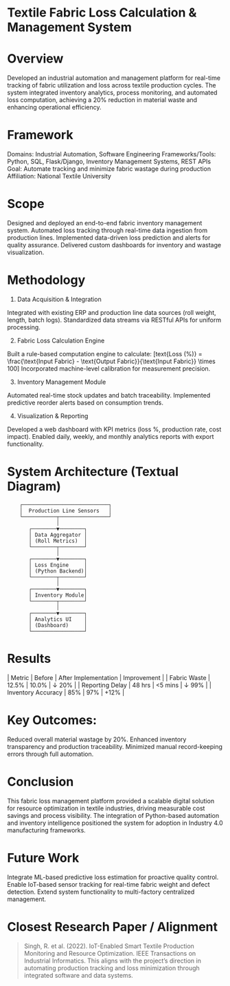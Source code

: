 # Textile Fabric Loss Calculation & Management System

# Overview
Developed an industrial automation and management platform for real-time tracking of fabric utilization and loss across textile production cycles. The system integrated inventory analytics, process monitoring, and automated loss computation, achieving a 20% reduction in material waste and enhancing operational efficiency.

# Framework
Domains: Industrial Automation, Software Engineering
Frameworks/Tools: Python, SQL, Flask/Django, Inventory Management Systems, REST APIs
Goal: Automate tracking and minimize fabric wastage during production
Affiliation: National Textile University

# Scope
 Designed and deployed an end-to-end fabric inventory management system.
 Automated loss tracking through real-time data ingestion from production lines.
 Implemented data-driven loss prediction and alerts for quality assurance.
 Delivered custom dashboards for inventory and wastage visualization.

 # Methodology
 1. Data Acquisition & Integration

 Integrated with existing ERP and production line data sources (roll weight, length, batch logs).
 Standardized data streams via RESTful APIs for uniform processing.

 2. Fabric Loss Calculation Engine

 Built a rule-based computation engine to calculate:
  [text{Loss (%)} = \frac{\text{Input Fabric} - \text{Output Fabric}}{\text{Input Fabric}} \times 100]
 Incorporated machine-level calibration for measurement precision.

 3. Inventory Management Module

 Automated real-time stock updates and batch traceability.
 Implemented predictive reorder alerts based on consumption trends.

 4. Visualization & Reporting

 Developed a web dashboard with KPI metrics (loss %, production rate, cost impact).
 Enabled daily, weekly, and monthly analytics reports with export functionality.

# System Architecture (Textual Diagram)

        ┌────────────────────────────┐
        │  Production Line Sensors   │
        └───────────┬────────────────┘
                    │
           ┌────────▼────────┐
           │ Data Aggregator │
           │ (Roll Metrics)  │
           └────────┬────────┘
                    │
           ┌────────▼────────┐
           │ Loss Engine     │
           │ (Python Backend)│
           └────────┬────────┘
                    │
           ┌────────▼────────┐
           │ Inventory Module│
           └────────┬────────┘
                    │
           ┌────────▼────────┐
           │ Analytics UI    │
           │ (Dashboard)     │
           └─────────────────┘

# Results
| Metric             | Before | After Implementation | Improvement |
| Fabric Waste       | 12.5%  | 10.0%            | ↓ 20%       |
| Reporting Delay    | 48 hrs | <5 mins          | ↓ 99%       |
| Inventory Accuracy | 85%    | 97%              | +12%        |

# Key Outcomes:
 Reduced overall material wastage by 20%.
 Enhanced inventory transparency and production traceability.
 Minimized manual record-keeping errors through full automation.

# Conclusion
This fabric loss management platform provided a scalable digital solution for resource optimization in textile industries, driving measurable cost savings and process visibility. The integration of Python-based automation and inventory intelligence positioned the system for adoption in Industry 4.0 manufacturing frameworks.

# Future Work
 Integrate ML-based predictive loss estimation for proactive quality control.
 Enable IoT-based sensor tracking for real-time fabric weight and defect detection.
 Extend system functionality to multi-factory centralized management.

# Closest Research Paper / Alignment
> Singh, R. et al. (2022). IoT-Enabled Smart Textile Production Monitoring and Resource Optimization. IEEE Transactions on Industrial Informatics.
> This aligns with the project’s direction in automating production tracking and loss minimization through integrated software and data systems.
